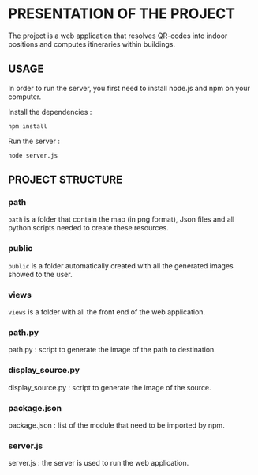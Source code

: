 # PRESENTATION OF THE PROJECT

The project is a web application that resolves QR-codes into indoor positions and computes itineraries within buildings.

## USAGE

In order to run the server, you first need to install node.js and npm on your computer.

Install the dependencies :

```
npm install
```

Run the server :

```
node server.js
```

## PROJECT STRUCTURE

### path

`path` is a folder that contain the map (in png format), Json files and all python scripts needed to create these resources.

### public

`public` is a folder automatically created with all the generated images showed to the user.

### views

`views` is a folder with all the front end of the web application.

### path.py

path.py : script to generate the image of the path to destination.

### display_source.py

display_source.py : script to generate the image of the source.

### package.json

package.json : list of the module that need to be imported by npm.

### server.js

server.js : the server is used to run the web application.
